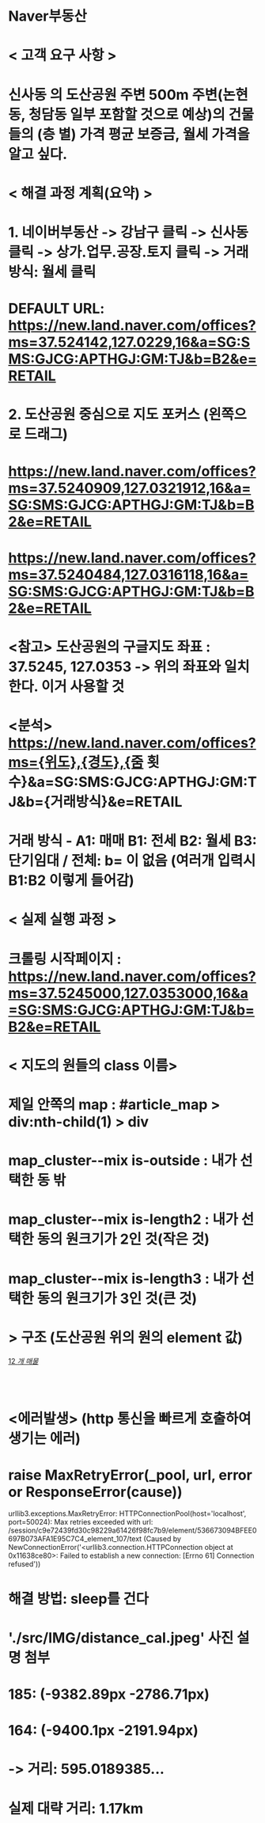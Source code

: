 # Naver부동산   




# < 고객 요구 사항 >   
#
# 신사동 의 도산공원 주변 500m 주변(논현동, 청담동 일부 포함할 것으로 예상)의 건물들의 (층 별) 가격 평균 보증금, 월세 가격을 알고 싶다.   




# < 해결 과정 계획(요약) >   
#
# 1. 네이버부동산 -> 강남구 클릭 -> 신사동 클릭 -> 상가.업무.공장.토지 클릭 -> 거래방식: 월세 클릭   
# DEFAULT URL: https://new.land.naver.com/offices?ms=37.524142,127.0229,16&a=SG:SMS:GJCG:APTHGJ:GM:TJ&b=B2&e=RETAIL   
#
# 2. 도산공원 중심으로 지도 포커스 (왼쪽으로 드래그)   
# https://new.land.naver.com/offices?ms=37.5240909,127.0321912,16&a=SG:SMS:GJCG:APTHGJ:GM:TJ&b=B2&e=RETAIL   
# https://new.land.naver.com/offices?ms=37.5240484,127.0316118,16&a=SG:SMS:GJCG:APTHGJ:GM:TJ&b=B2&e=RETAIL   




# <참고> 도산공원의 구글지도 좌표 : 37.5245, 127.0353 -> 위의 좌표와 일치한다. 이거 사용할 것   
# <분석> https://new.land.naver.com/offices?ms={위도},{경도},{줌 횟수}&a=SG:SMS:GJCG:APTHGJ:GM:TJ&b={거래방식}&e=RETAIL   
# 거래 방식 - A1: 매매  B1: 전세  B2: 월세  B3: 단기임대 / 전체: b= 이 없음  (여러개 입력시 B1:B2 이렇게 들어감)   


# < 실제 실행 과정 >   
# 크롤링 시작페이지 : https://new.land.naver.com/offices?ms=37.5245000,127.0353000,16&a=SG:SMS:GJCG:APTHGJ:GM:TJ&b=B2&e=RETAIL   
#
# < 지도의 원들의 class 이름>   
# 제일 안쪽의 map : #article_map > div:nth-child(1) > div   
# map_cluster--mix is-outside : 내가 선택한 동 밖   
# map_cluster--mix is-length2 : 내가 선택한 동의 원크기가 2인 것(작은 것)   
# map_cluster--mix is-length3 : 내가 선택한 동의 원크기가 3인 것(큰 것)   

# > 구조 (도산공원 위의 원의 element 값)
<a href="javascript:void(0);" role="button" class="map_cluster--mix is-length2" aria-pressed="false" aria-hidden="false" id="212211002301LGEOHASH_MIX_ARTICLE" data-nclk="MAP.sectorAmark" style="width: 45.8556px; height: 45.8556px; top: 360.429px; left: 1288.68px;">
    <div class="map_cluster_inner">
        <span class="blind" aria-labelledby="region_selected"></span>
        <span class="sale_number">
            12
            <em class="blind">
                개 매물
            </em>
        </span>
    </div>
    <div class="marker_transparent" style="width: 45.8556px; height: 45.8556px;"></div>
</a>   

# 

# <에러발생> (http 통신을 빠르게 호출하여 생기는 에러)   
# raise MaxRetryError(_pool, url, error or ResponseError(cause))
urllib3.exceptions.MaxRetryError: HTTPConnectionPool(host='localhost', port=50024): Max retries exceeded with url: /session/c9e72439fd30c98229a61426f98fc7b9/element/536673094BFEE0697B073AFA1E95C7C4_element_107/text (Caused by NewConnectionError('<urllib3.connection.HTTPConnection object at 0x11638ce80>: Failed to establish a new connection: [Errno 61] Connection refused'))
# 해결 방법: sleep를 건다   



# './src/IMG/distance_cal.jpeg' 사진 설명 첨부
#
# 185: (-9382.89px   -2786.71px)
# 164: (-9400.1px    -2191.94px)
#
# -> 거리: 595.0189385...
# 실제 대략 거리: 1.17km